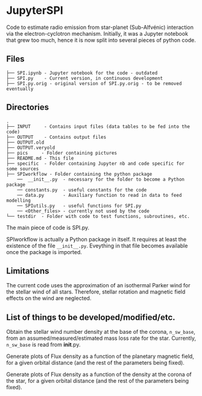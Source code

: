 # JupyterSPI

Code to estimate radio emission from star-planet (Sub-Alfvénic) interaction
via the electron-cyclotron mechanism.  Initially, it was a Jupyter notebook
that grew too much, hence it is now split into several pieces of python code.

## Files

```
├── SPI.ipynb - Jupyter notebook for the code - outdated
├── SPI.py    - Current version, in continuous development
├── SPI.py.orig - original version of SPI.py.orig - to be removed eventually
```

## Directories

```
.
├── INPUT     - Contains input files (data tables to be fed into the code)
├── OUTPUT    - Contains output files 
├── OUTPUT.old
├── OUTPUT.veryold
├── pics     - Folder containing pictures 
├── README.md - This file
├── specific  - Folder containing Jupyter nb and code specific for some sources 
├── SPIworkflow - Folder containing the python package 
    ──  __init__.py  - necessary for the folder to become a Python package
    ── constants.py  - useful constants for the code
    ── data.py       - Auxiliary function to read in data to feed modelling
    ── SPIutils.py   - useful functions for SPI.py
    ── <Other_files> - currently not used by the code
└── testdir  - Folder with code to test functions, subroutines, etc.
```

The main piece of code is SPI.py.

SPIworkflow is actually a Python package in itself. It requires at least
the existence of the file ``__init__.py``. Eveything in that file becomes
available once the package is imported. 



## Limitations 

The current code uses the approximation of an isothermal Parker wind for the
stellar wind of all stars. Therefore, stellar rotation and magnetic field
effects on the wind are neglected.  


## List of things to be developed/modified/etc. 

Obtain the stellar wind number density at the base of the corona,
``n_sw_base``, from an assumed/measured/estimated mass loss rate for the star.
Currently, ``n_sw_base`` is read from __init__.py.

Generate plots of Flux density as a function of the planetary magnetic field, for a given
orbital distance (and the rest of the parameters being fixed).

Generate plots of Flux density as a function of the density at the corona of
the star, for a given orbital distance (and the rest of the parameters being
fixed).



